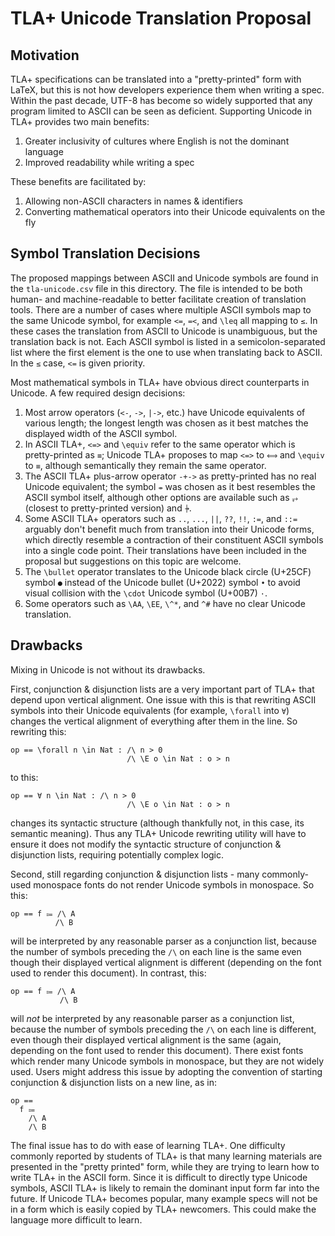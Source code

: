 # TLA+ Unicode Translation Proposal

## Motivation

TLA+ specifications can be translated into a "pretty-printed" form with LaTeX, but this is not how developers experience them when writing a spec.
Within the past decade, UTF-8 has become so widely supported that any program limited to ASCII can be seen as deficient.
Supporting Unicode in TLA+ provides two main benefits:
 1. Greater inclusivity of cultures where English is not the dominant language
 2. Improved readability while writing a spec

These benefits are facilitated by:
 1. Allowing non-ASCII characters in names & identifiers
 2. Converting mathematical operators into their Unicode equivalents on the fly

## Symbol Translation Decisions

The proposed mappings between ASCII and Unicode symbols are found in the `tla-unicode.csv` file in this directory.
The file is intended to be both human- and machine-readable to better facilitate creation of translation tools.
There are a number of cases where multiple ASCII symbols map to the same Unicode symbol, for example `<=`, `=<`, and `\leq` all mapping to `≤`.
In these cases the translation from ASCII to Unicode is unambiguous, but the translation back is not.
Each ASCII symbol is listed in a semicolon-separated list where the first element is the one to use when translating back to ASCII.
In the `≤` case, `<=` is given priority.

Most mathematical symbols in TLA+ have obvious direct counterparts in Unicode.
A few required design decisions:
 1. Most arrow operators (`<-`, `->`, `|->`, etc.) have Unicode equivalents of various length; the longest length was chosen as it best matches the displayed width of the ASCII symbol.
 2. In ASCII TLA+, `<=>` and `\equiv` refer to the same operator which is pretty-printed as `≡`; Unicode TLA+ proposes to map `<=>` to `⟺` and `\equiv` to `≡`, although semantically they remain the same operator.
 3. The ASCII TLA+ plus-arrow operator `-+->` as pretty-printed has no real Unicode equivalent; the symbol `⇸` was chosen as it best resembles the ASCII symbol itself, although other options are available such as `⥅` (closest to pretty-printed version) and `⍆`.
 4. Some ASCII TLA+ operators such as `..`, `...`, `||`, `??`, `!!`, `:=`, and `::=` arguably don't benefit much from translation into their Unicode forms, which directly resemble a contraction of their constituent ASCII symbols into a single code point.
 Their translations have been included in the proposal but suggestions on this topic are welcome.
 5. The `\bullet` operator translates to the Unicode black circle (U+25CF) symbol `●` instead of the Unicode bullet (U+2022) symbol `•` to avoid visual collision with the `\cdot` Unicode symbol (U+00B7) `·`.
 6. Some operators such as `\AA`, `\EE`, `\^*`, and `^#` have no clear Unicode translation.
 
 ## Drawbacks

Mixing in Unicode is not without its drawbacks.

First, conjunction & disjunction lists are a very important part of TLA+ that depend upon vertical alignment.
One issue with this is that rewriting ASCII symbols into their Unicode equivalents (for example, `\forall` into `∀`) changes the vertical alignment of everything after them in the line.
So rewriting this:
```tla
op == \forall n \in Nat : /\ n > 0
                          /\ \E o \in Nat : o > n
```
to this:
```tla
op == ∀ n \in Nat : /\ n > 0
                          /\ \E o \in Nat : o > n
```
changes its syntactic structure (although thankfully not, in this case, its semantic meaning).
Thus any TLA+ Unicode rewriting utility will have to ensure it does not modify the syntactic structure of conjunction & disjunction lists, requiring potentially complex logic.

Second, still regarding conjunction & disjunction lists - many commonly-used monospace fonts do not render Unicode symbols in monospace.
So this:
```tla
op == f ⩴ /\ A
          /\ B
```
will be interpreted by any reasonable parser as a conjunction list, because the number of symbols preceding the `/\` on each line is the same even though their displayed vertical alignment is different (depending on the font used to render this document).
In contrast, this:
```tla
op == f ⩴ /\ A
           /\ B
```
will *not* be interpreted by any reasonable parser as a conjunction list, because the number of symbols preceding the `/\` on each line is different, even though their displayed vertical alignment is the same (again, depending on the font used to render this document).
There exist fonts which render many Unicode symbols in monospace, but they are not widely used.
Users might address this issue by adopting the convention of starting conjunction & disjunction lists on a new line, as in:
```tla
op ==
  f ⩴
    /\ A
    /\ B
```
The final issue has to do with ease of learning TLA+.
One difficulty commonly reported by students of TLA+ is that many learning materials are presented in the "pretty printed" form, while they are trying to learn how to write TLA+ in the ASCII form.
Since it is difficult to directly type Unicode symbols, ASCII TLA+ is likely to remain the dominant input form far into the future.
If Unicode TLA+ becomes popular, many example specs will not be in a form which is easily copied by TLA+ newcomers.
This could make the language more difficult to learn.
